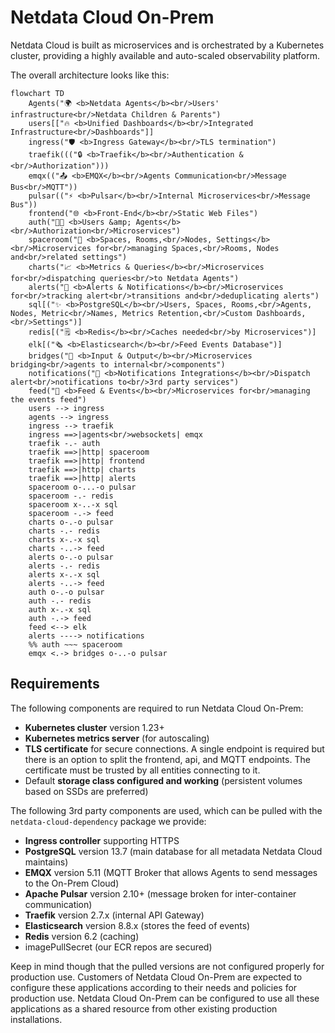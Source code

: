 # Netdata Cloud On-Prem

Netdata Cloud is built as microservices and is orchestrated by a Kubernetes cluster, providing a highly available and auto-scaled observability platform.

The overall architecture looks like this:

```mermaid
flowchart TD
    Agents("🌍 <b>Netdata Agents</b><br/>Users' infrastructure<br/>Netdata Children & Parents")
    users[["🔥 <b>Unified Dashboards</b><br/>Integrated Infrastructure<br/>Dashboards"]]
    ingress("🛡️ <b>Ingress Gateway</b><br/>TLS termination")
    traefik((("🔒 <b>Traefik</b><br/>Authentication &<br/>Authorization")))
    emqx(("📤 <b>EMQX</b><br/>Agents Communication<br/>Message Bus<br/>MQTT"))
    pulsar(("⚡ <b>Pulsar</b><br/>Internal Microservices<br/>Message Bus"))
    frontend("🌐 <b>Front-End</b><br/>Static Web Files")
    auth("👨‍💼 <b>Users &amp; Agents</b><br/>Authorization<br/>Microservices")
    spaceroom("🏡 <b>Spaces, Rooms,<br/>Nodes, Settings</b><br/>Microservices for<br/>managing Spaces,<br/>Rooms, Nodes and<br/>related settings")
    charts("📈 <b>Metrics & Queries</b><br/>Microservices for<br/>dispatching queries<br/>to Netdata Agents")
    alerts("🔔 <b>Alerts & Notifications</b><br/>Microservices for<br/>tracking alert<br/>transitions and<br/>deduplicating alerts")
    sql[("✨ <b>PostgreSQL</b><br/>Users, Spaces, Rooms,<br/>Agents, Nodes, Metric<br/>Names, Metrics Retention,<br/>Custom Dashboards,<br/>Settings")]
    redis[("🗒️ <b>Redis</b><br/>Caches needed<br/>by Microservices")]
    elk[("🗞️ <b>Elasticsearch</b><br/>Feed Events Database")]
    bridges("🤝 <b>Input & Output</b><br/>Microservices bridging<br/>agents to internal<br/>components")
    notifications("📢 <b>Notifications Integrations</b><br/>Dispatch alert<br/>notifications to<br/>3rd party services")
    feed("📝 <b>Feed & Events</b><br/>Microservices for<br/>managing the events feed")
    users --> ingress
    agents --> ingress
    ingress --> traefik
    ingress ==>|agents<br/>websockets| emqx
    traefik -.- auth
    traefik ==>|http| spaceroom
    traefik ==>|http| frontend
    traefik ==>|http| charts
    traefik ==>|http| alerts
    spaceroom o-...-o pulsar
    spaceroom -.- redis
    spaceroom x-..-x sql
    spaceroom -.-> feed
    charts o-.-o pulsar
    charts -.- redis
    charts x-.-x sql
    charts -..-> feed
    alerts o-.-o pulsar
    alerts -.- redis
    alerts x-.-x sql
    alerts -..-> feed
    auth o-.-o pulsar
    auth -.- redis
    auth x-.-x sql
    auth -.-> feed
    feed <--> elk
    alerts ----> notifications
    %% auth ~~~ spaceroom
    emqx <.-> bridges o-..-o pulsar
```

## Requirements

The following components are required to run Netdata Cloud On-Prem:

- **Kubernetes cluster** version 1.23+
- **Kubernetes metrics server** (for autoscaling)
- **TLS certificate** for secure connections. A single endpoint is required but there is an option to split the frontend, api, and MQTT endpoints. The certificate must be trusted by all entities connecting to it.
- Default **storage class configured and working** (persistent volumes based on SSDs are preferred)

The following 3rd party components are used, which can be pulled with the `netdata-cloud-dependency` package we provide:

- **Ingress controller** supporting HTTPS
- **PostgreSQL** version 13.7 (main database for all metadata Netdata Cloud maintains)
- **EMQX** version 5.11 (MQTT Broker that allows Agents to send messages to the On-Prem Cloud)
- **Apache Pulsar** version 2.10+ (message broken for inter-container communication)
- **Traefik** version 2.7.x (internal API Gateway)
- **Elasticsearch** version 8.8.x (stores the feed of events)
- **Redis** version 6.2 (caching)
- imagePullSecret (our ECR repos are secured)

Keep in mind though that the pulled versions are not configured properly for production use. Customers of Netdata Cloud On-Prem are expected to configure these applications according to their needs and policies for production use. Netdata Cloud On-Prem can be configured to use all these applications as a shared resource from other existing production installations.
